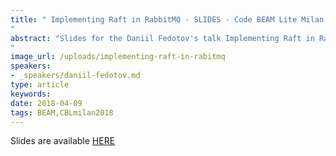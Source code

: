 ```yaml
---
title: " Implementing Raft in RabbitMQ - SLIDES - Code BEAM Lite Milan 2018
"
abstract: "Slides for the Daniil Fedotov's talk Implementing Raft in RabbitMQ - Code BEAM Lite Milan 2018
"
image_url: /uploads/implementing-raft-in-rabitmq
speakers:
- _speakers/daniil-fedotov.md
type: article
keywords: 
date: 2018-04-09
tags: BEAM,CBLmilan2018
---
```

Slides are available&nbsp;<a href="/uploads/media/default/0001/01/f71a2e0b46e911eb537bdf8382da3c4182a25e9d.pdf" target="_blank">HERE</a>
